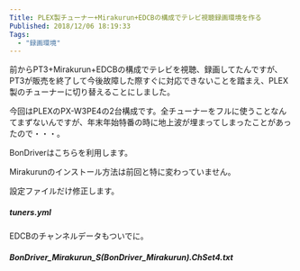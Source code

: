 ```yaml
---
Title: PLEX製チューナー+Mirakurun+EDCBの構成でテレビ視聴録画環境を作る
Published: 2018/12/06 18:19:33
Tags:
  - "録画環境"
---
```

前からPT3+Mirakurun+EDCBの構成でテレビを視聴、録画してたんですが、PT3が販売を終了して今後故障した際すぐに対応できないことを踏まえ、PLEX製のチューナーに切り替えることにしました。  

<?# OEmbed "https://blog.hitsujin.jp/entry/2017/11/16/211111" /?>



今回はPLEXのPX-W3PE4の2台構成です。全チューナーをフルに使うことなんてまずないんですが、年末年始特番の時に地上波が埋まってしまったことがあったので・・・。  

BonDriverはこちらを利用します。  
<?# OEmbed "https://github.com/radi-sh/BonDriver_BDA" /?>


Mirakurunのインストール方法は前回と特に変わっていません。  

設定ファイルだけ修正します。  

##### tuners.yml  
<?# OEmbed "https://gist.github.com/Ovis/ac66f372a4f055ff5e295e4a8725d921" /?>


EDCBのチャンネルデータもついでに。  
##### BonDriver_Mirakurun_S(BonDriver_Mirakurun).ChSet4.txt  
<?# OEmbed "https://gist.github.com/Ovis/811af2b602fb78b8a5f2d9ed311c7efd" /?>

